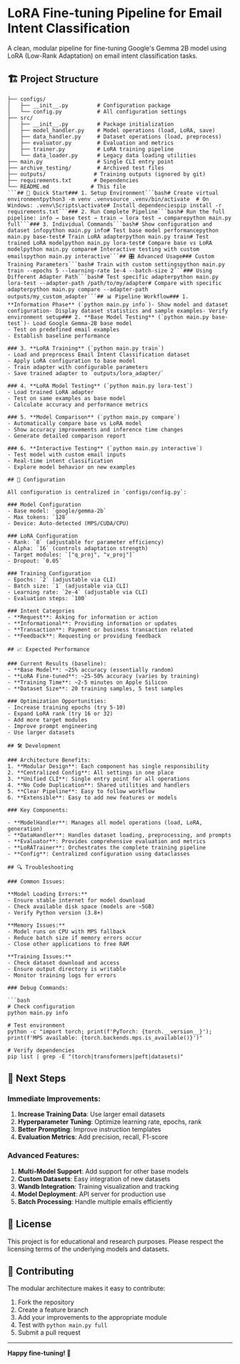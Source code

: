 # LoRA Fine-tuning Pipeline for Email Intent Classification

A clean, modular pipeline for fine-tuning Google's Gemma 2B model using LoRA (Low-Rank Adaptation) on email intent classification tasks.

## 🏗️ Project Structure

```
├── configs/
│   ├── __init__.py         # Configuration package
│   └── config.py           # All configuration settings
├── src/
│   ├── __init__.py         # Package initialization
│   ├── model_handler.py    # Model operations (load, LoRA, save)
│   ├── data_handler.py     # Dataset operations (load, preprocess)
│   ├── evaluator.py        # Evaluation and metrics
│   ├── trainer.py          # LoRA training pipeline
│   └── data_loader.py      # Legacy data loading utilities
├── main.py                 # Single CLI entry point
├── archive_testing/        # Archived test files
├── outputs/               # Training outputs (ignored by git)
├── requirements.txt       # Dependencies
└── README.md             # This file
```## 🚀 Quick Start### 1. Setup Environment```bash# Create virtual environmentpython3 -m venv .venvsource .venv/bin/activate  # On Windows: .venv\Scripts\activate# Install dependenciespip install -r requirements.txt```### 2. Run Complete Pipeline```bash# Run the full pipeline: info → base test → train → lora test → comparepython main.py full```### 3. Individual Commands```bash# Show configuration and dataset infopython main.py info# Test base model performancepython main.py base-test# Train LoRA adapterpython main.py train# Test trained LoRA modelpython main.py lora-test# Compare base vs LoRA modelpython main.py compare# Interactive testing with custom emailspython main.py interactive```## 🎛️ Advanced Usage### Custom Training Parameters```bash# Train with custom settingspython main.py train --epochs 5 --learning-rate 1e-4 --batch-size 2```### Using Different Adapter Path```bash# Test specific adapterpython main.py lora-test --adapter-path /path/to/my/adapter# Compare with specific adapterpython main.py compare --adapter-path outputs/my_custom_adapter```## 📊 Pipeline Workflow### 1. **Information Phase** (`python main.py info`)- Show model and dataset configuration- Display dataset statistics and sample examples- Verify environment setup### 2. **Base Model Testing** (`python main.py base-test`)- Load Google Gemma-2B base model
- Test on predefined email examples
- Establish baseline performance

### 3. **LoRA Training** (`python main.py train`)
- Load and preprocess Email Intent Classification dataset
- Apply LoRA configuration to base model
- Train adapter with configurable parameters
- Save trained adapter to `outputs/lora_adapter/`

### 4. **LoRA Model Testing** (`python main.py lora-test`)
- Load trained LoRA adapter
- Test on same examples as base model
- Calculate accuracy and performance metrics

### 5. **Model Comparison** (`python main.py compare`)
- Automatically compare base vs LoRA model
- Show accuracy improvements and inference time changes
- Generate detailed comparison report

### 6. **Interactive Testing** (`python main.py interactive`)
- Test model with custom email inputs
- Real-time intent classification
- Explore model behavior on new examples

## 🔧 Configuration

All configuration is centralized in `configs/config.py`:

### Model Configuration
- Base model: `google/gemma-2b`
- Max tokens: `128`
- Device: Auto-detected (MPS/CUDA/CPU)

### LoRA Configuration
- Rank: `8` (adjustable for parameter efficiency)
- Alpha: `16` (controls adaptation strength)
- Target modules: `["q_proj", "v_proj"]`
- Dropout: `0.05`

### Training Configuration
- Epochs: `2` (adjustable via CLI)
- Batch size: `1` (adjustable via CLI)
- Learning rate: `2e-4` (adjustable via CLI)
- Evaluation steps: `100`

### Intent Categories
- **Request**: Asking for information or action
- **Informational**: Providing information or updates  
- **Transaction**: Payment or business transaction related
- **Feedback**: Requesting or providing feedback

## 📈 Expected Performance

### Current Results (baseline):
- **Base Model**: ~25% accuracy (essentially random)
- **LoRA Fine-tuned**: ~25-50% accuracy (varies by training)
- **Training Time**: ~2-5 minutes on Apple Silicon
- **Dataset Size**: 20 training samples, 5 test samples

### Optimization Opportunities:
- Increase training epochs (try 5-10)
- Expand LoRA rank (try 16 or 32)
- Add more target modules
- Improve prompt engineering
- Use larger datasets

## 🛠️ Development

### Architecture Benefits:
1. **Modular Design**: Each component has single responsibility
2. **Centralized Config**: All settings in one place
3. **Unified CLI**: Single entry point for all operations
4. **No Code Duplication**: Shared utilities and handlers
5. **Clear Pipeline**: Easy to follow workflow
6. **Extensible**: Easy to add new features or models

### Key Components:

- **ModelHandler**: Manages all model operations (load, LoRA, generation)
- **DataHandler**: Handles dataset loading, preprocessing, and prompts
- **Evaluator**: Provides comprehensive evaluation and metrics
- **LoRATrainer**: Orchestrates the complete training pipeline
- **Config**: Centralized configuration using dataclasses

## 🔍 Troubleshooting

### Common Issues:

**Model Loading Errors:**
- Ensure stable internet for model download
- Check available disk space (models are ~5GB)
- Verify Python version (3.8+)

**Memory Issues:**
- Model runs on CPU with MPS fallback
- Reduce batch size if memory errors occur
- Close other applications to free RAM

**Training Issues:**
- Check dataset download and access
- Ensure output directory is writable
- Monitor training logs for errors

### Debug Commands:

```bash
# Check configuration
python main.py info

# Test environment
python -c "import torch; print(f'PyTorch: {torch.__version__}'); print(f'MPS available: {torch.backends.mps.is_available()}')"

# Verify dependencies
pip list | grep -E "(torch|transformers|peft|datasets)"
```

## 📝 Next Steps

### Immediate Improvements:
1. **Increase Training Data**: Use larger email datasets
2. **Hyperparameter Tuning**: Optimize learning rate, epochs, rank
3. **Better Prompting**: Improve instruction templates
4. **Evaluation Metrics**: Add precision, recall, F1-score

### Advanced Features:
1. **Multi-Model Support**: Add support for other base models
2. **Custom Datasets**: Easy integration of new datasets  
3. **Wandb Integration**: Training visualization and tracking
4. **Model Deployment**: API server for production use
5. **Batch Processing**: Handle multiple emails efficiently

## 📄 License

This project is for educational and research purposes. Please respect the licensing terms of the underlying models and datasets.

## 🤝 Contributing

The modular architecture makes it easy to contribute:
1. Fork the repository
2. Create a feature branch
3. Add your improvements to the appropriate module
4. Test with `python main.py full`
5. Submit a pull request

---

**Happy fine-tuning! 🎯**
